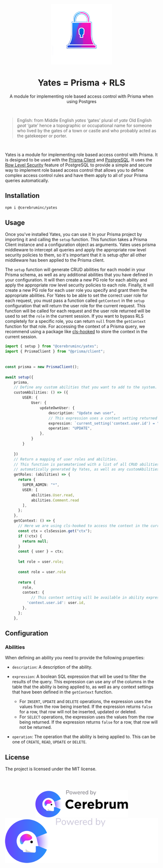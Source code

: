 <div align="center">
  <img width="200" height="200" src="./images/yates-icon.png">

  <h1>Yates = Prisma + RLS</h1>

  <p>
    A module for implementing role based access control with Prisma when using Postgres
  </p>
  <br>
</div>

> English: from Middle English *yates* ‘gates’ plural of *yate* Old English *geat* ‘gate’ hence a topographic or occupational name for someone who lived by the gates of a town or castle and who probably acted as the gatekeeper or porter.

<br>

Yates is a module for implementing role based access control with Prisma. It is designed to be used with the [Prisma Client](https://www.prisma.io/docs/reference/tools-and-interfaces/prisma-client) and [PostgreSQL](https://www.postgresql.org/).
It uses the [Row Level Security](https://www.postgresql.org/docs/9.5/ddl-rowsecurity.html) feature of PostgreSQL to provide a simple and secure way to implement role based access control that allows you to define complex access control rules and have them apply to all of your Prisma queries automatically.

## Installation

```bash
npm i @cerebruminc/yates
```

## Usage

Once you've installed Yates, you can use it in your Prisma project by importing it and calling the `setup` function. This function takes a Prisma Client instance and a configuration object as arguments. Yates uses prisma middleware to intercept all queries and apply the appropriate row level security policies to them, so it's important that it is setup _after_ all other middleware has been applied to the Prisma client.

The `setup` function will generate CRUD abilities for each model in your Prisma schema, as well as any additional abilities that you have defined in your configuration. It will then create a new PG role for each ability and apply the appropriate row level security policies to each role. Finally, it will create a new PG role for each user role you specify and grant them the appropriate abilities.
For Yates to be able to set the correct user role for each request, you must pass a function called `getContext` in the `setup` configuration that will return the user role for the current request. This function will be called for each request and the user role returned will be used to set the `role` in the current session. If you want to bypass RLS completely for a specific role, you can return `null` from the `getContext` function for that role.
For accessing the context of a Prisma query, we recommend using a package like [cls-hooked](https://www.npmjs.com/package/cls-hooked) to store the context in the current session.

```ts
import { setup } from "@cerebruminc/yates";
import { PrismaClient } from "@prisma/client";


const prisma = new PrismaClient();

await setup({
    prisma,
    // Define any custom abilities that you want to add to the system.
    customAbilities: () => ({
        USER: {
            User: {
                updateOwnUser: {
                    description: "Update own user",
                    // This expression uses a context setting returned by the getContext function
                    expression: `current_setting('context.user.id') = "id"`,
                    operation: "UPDATE",
                },
            }
        }

    })
    // Return a mapping of user roles and abilities.
    // This function is paramaterised with a list of all CRUD abilities that have been
    // automatically generated by Yates, as well as any customAbilities that have been defined.
    getRoles: (abilities) => {
      return {
        SUPER_ADMIN: "*",
        USER: [
            abilities.User.read,
            abilities.Comment.read
        ],
      };
    },
    getContext: () => {
      // Here we are using cls-hooked to access the context in the current session.
      const ctx = clsSession.get("ctx");
      if (!ctx) {
        return null;
      }
      const { user } = ctx;

      let role = user.role;

      const role = user.role

      return {
        role,
        context: {
            // This context setting will be available in ability expressions using `current_setting('context.user.id')`
          'context.user.id': user.id,
        },
      };
    },
```

## Configuration

### Abilities

When defining an ability you need to provide the following properties:

- `description`: A description of the ability.
- `expression`: A boolean SQL expression that will be used to filter the results of the query. This expression can use any of the columns in the table that the ability is being applied to, as well as any context settings that have been defined in the `getContext` function.

  - For `INSERT`, `UPDATE` and `DELETE` operations, the expression uses the values from the row being inserted. If the expression returns `false` for a row, that row will not be inserted, updated or deleted.
  - For `SELECT` operations, the expression uses the values from the row being returned. If the expression returns `false` for a row, that row will not be returned.

- `operation`: The operation that the ability is being applied to. This can be one of `CREATE`, `READ`, `UPDATE` or `DELETE`.

## License

The project is licensed under the MIT license.

  <br>
  <br>

<div align="center">

![Cerebrum](./images/powered-by-cerebrum-lm.png#gh-light-mode-only)
![Cerebrum](./images/powered-by-cerebrum-dm.svg#gh-dark-mode-only)

</div>
